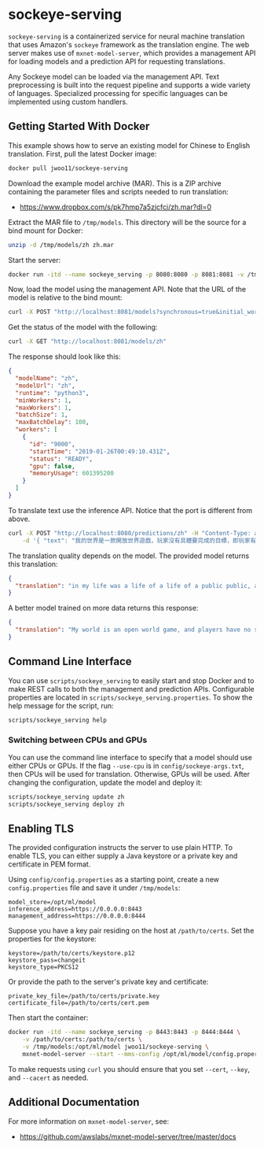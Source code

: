 # sockeye-serving
`sockeye-serving` is a containerized service for neural machine translation that uses Amazon's `sockeye` framework as the translation engine.
The web server makes use of `mxnet-model-server`, which provides a management API for loading models and a prediction API for requesting translations.

Any Sockeye model can be loaded via the management API.
Text preprocessing is built into the request pipeline and supports a wide variety of languages.
Specialized processing for specific languages can be implemented using custom handlers.

## Getting Started With Docker
This example shows how to serve an existing model for Chinese to English translation.
First, pull the latest Docker image:
```bash
docker pull jwoo11/sockeye-serving
```

Download the example model archive (MAR).
This is a ZIP archive containing the parameter files and scripts needed to run translation:
* https://www.dropbox.com/s/pk7hmp7a5zjcfcj/zh.mar?dl=0

Extract the MAR file to `/tmp/models`.
 This directory will be the source for a bind mount for Docker:
```bash
unzip -d /tmp/models/zh zh.mar
```

Start the server:
```bash
docker run -itd --name sockeye_serving -p 8080:8080 -p 8081:8081 -v /tmp/models:/opt/ml/model jwoo11/sockeye-serving
```

Now, load the model using the management API. Note that the URL of the model is relative to the bind mount:
```bash
curl -X POST "http://localhost:8081/models?synchronous=true&initial_workers=1&url=zh"
```
Get the status of the model with the following:
```bash
curl -X GET "http://localhost:8081/models/zh"
```
The response should look like this:
```json
{
  "modelName": "zh",
  "modelUrl": "zh",
  "runtime": "python3",
  "minWorkers": 1,
  "maxWorkers": 1,
  "batchSize": 1,
  "maxBatchDelay": 100,
  "workers": [
    {
      "id": "9000",
      "startTime": "2019-01-26T00:49:10.431Z",
      "status": "READY",
      "gpu": false,
      "memoryUsage": 601395200
    }
  ]
}
```

To translate text use the inference API. Notice that the port is different from above. 
```bash
curl -X POST "http://localhost:8080/predictions/zh" -H "Content-Type: application/json" \
    -d '{ "text": "我的世界是一款開放世界遊戲，玩家沒有具體要完成的目標，即玩家有超高的自由度選擇如何玩遊戲" }'
```

The translation quality depends on the model. The provided model returns this translation:
```json
{
  "translation": "in my life was a life of a life of a public public, and a public, a time, a video, a play, which, it was a time of a time of a time."
}
```

A better model trained on more data returns this response:
```json
{
  "translation": "My world is an open world game, and players have no specific goal to accomplish, that is, players have a high degree of freedom to choose how to play."
}
```

## Command Line Interface
You can use `scripts/sockeye_serving` to easily start and stop Docker and to make REST calls to both the management and prediction APIs.
Configurable properties are located in `scripts/sockeye_serving.properties`.
To show the help message for the script, run:
```bash
scripts/sockeye_serving help
```

### Switching between CPUs and GPUs
You can use the command line interface to specify that a model should use either CPUs or GPUs.
If the flag `--use-cpu` is in `config/sockeye-args.txt`, then CPUs will be used for translation.
Otherwise, GPUs will be used.
After changing the configuration, update the model and deploy it:
```bash
scripts/sockeye_serving update zh
scripts/sockeye_serving deploy zh
```

## Enabling TLS
The provided configuration instructs the server to use plain HTTP.
To enable TLS, you can either supply a Java keystore or a private key and certificate in PEM format.

Using `config/config.properties` as a starting point, create a new `config.properties` file and save it under `/tmp/models`:
```properties
model_store=/opt/ml/model
inference_address=https://0.0.0.0:8443
management_address=https://0.0.0.0:8444
```
Suppose you have a key pair residing on the host at `/path/to/certs`.
Set the properties for the keystore:
```properties
keystore=/path/to/certs/keystore.p12
keystore_pass=changeit
keystore_type=PKCS12
```
Or provide the path to the server's private key and certificate:
```properties
private_key_file=/path/to/certs/private.key
certificate_file=/path/to/certs/cert.pem
```
Then start the container:
```bash
docker run -itd --name sockeye_serving -p 8443:8443 -p 8444:8444 \
    -v /path/to/certs:/path/to/certs \
    -v /tmp/models:/opt/ml/model jwoo11/sockeye-serving \
    mxnet-model-server --start --mms-config /opt/ml/model/config.properties
```

To make requests using `curl` you should ensure that you set `--cert`, `--key`, and `--cacert` as needed.

## Additional Documentation

For more information on `mxnet-model-server`, see:
* https://github.com/awslabs/mxnet-model-server/tree/master/docs
